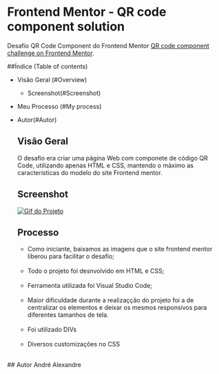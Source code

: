 # Frontend Mentor - QR code component solution

Desafio QR Code Component do Frontend Mentor [QR code component challenge on Frontend Mentor](https://www.frontendmentor.io/challenges/qr-code-component-iux_sIO_H).

##Índice (Table of contents)
- Visão Geral (#Overview)
  - Screenshot(#Screenshot)
- Meu Processo (#My process)
- Autor(#Autor)

  ## Visão Geral
  O desafio era criar uma página Web com componete de código QR Code, utilizando apenas HTML e CSS, mantendo o máximo as características do modelo do site Frontend mentor.

  ## Screenshot
  <a href="https://andredantasti.github.io/qrcodedesafio" target="_blank"> <img src="./images/animacaoqrcode.gif" alt="Gif do Projeto"></a>

  ## Processo
  <ul><li>Como iniciante, baixamos as imagens que o site frontend mentor liberou para facilitar o desafio;</li><br>
  <li>Todo o projeto foi desnvolvido em HTML e CSS;</li><br>
  <li>Ferramenta utilizada foi Visual Studio Code;</li><br>
  <li>Maior dificuldade durante a realizaçção do projeto foi a de centralizar os elementos e deixar os mesmos responsivos para diferentes tamanhos de tela.</li><br>
  <li>Foi utilizado DIVs</li><br>
  <li>Diversos customizações no CSS</li><br>
</ul>
  ## Autor
  André Alexandre
